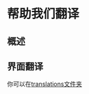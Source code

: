 # 帮助我们翻译

## 概述

## 界面翻译

你可以在[translations文件夹](../../src/assets/languages/translations)

[//]: # (todo)
